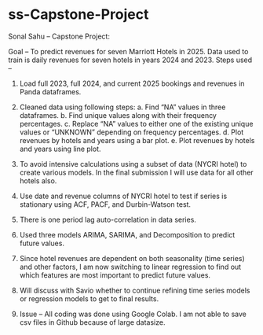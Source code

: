 # ss-Capstone-Project

Sonal Sahu – Capstone Project:

Goal – To predict revenues for seven Marriott Hotels in 2025.
Data used to train is daily revenues for seven hotels in years 2024 and 2023.
Steps used –

1)	Load full 2023, full 2024, and current 2025 bookings and revenues in Panda dataframes.

2)	Cleaned data using following steps:
a.	Find “NA” values in three dataframes.
b.	Find unique values along with their frequency percentages.
c.	Replace “NA” values to either one of the existing unique values or “UNKNOWN” depending on frequency percentages.
d.	Plot revenues by hotels and years using a bar plot.
e.	Plot revenues by hotels and years using line plot.

3)	To avoid intensive calculations using a subset of data (NYCRI hotel) to create various models. In the final submission I will use data for all other hotels also.

4)	Use date and revenue columns of NYCRI hotel to test if series is stationary using ACF, PACF, and Durbin-Watson test. 

5)	There is one period lag auto-correlation in data series.

6)	Used three models ARIMA, SARIMA, and Decomposition to predict future values.

7)	Since hotel revenues are dependent on both seasonality (time series) and other factors, I am now switching to linear regression to find out which features are most important to predict future values.

8)	Will discuss with Savio whether to continue refining time series models or regression models to get to final results.

9)	Issue – All coding was done using Google Colab. I am not able to save csv files in Github because of large datasize.
